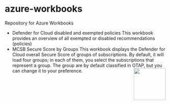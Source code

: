 # azure-workbooks
Repository for Azure Workbooks

- Defender for Cloud disabled and exempted policies
This workbook provides an overview of all exempted or disabled recommendations (policies)
- MCSB Secure Score by Groups
This workbook displays the Defender for Cloud overall Secure Score of groups of subscriptions. By default, it will load four groups; in each of them, you select the subscriptions that represent a group. The group are by default classified in OTAP, but you can change it to your preference.<img align="right" width="100" height="100" src="https://www.cloudnation.nl/hubfs/Cloudnation_Knowshow_BLACK_BLUE_RGB.svg">
  
